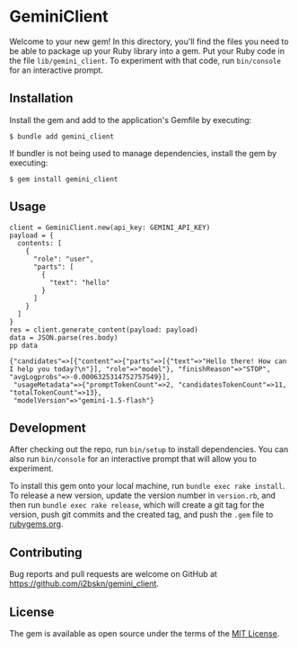 # GeminiClient

Welcome to your new gem! In this directory, you'll find the files you need to be able to package up your Ruby library into a gem. Put your Ruby code in the file `lib/gemini_client`. To experiment with that code, run `bin/console` for an interactive prompt.

## Installation

Install the gem and add to the application's Gemfile by executing:

    $ bundle add gemini_client

If bundler is not being used to manage dependencies, install the gem by executing:

    $ gem install gemini_client

## Usage

```
client = GeminiClient.new(api_key: GEMINI_API_KEY)
payload = {
  contents: [
    {
      "role": "user",
      "parts": [
        {
          "text": "hello"
        }
      ]
    }
  ]
}
res = client.generate_content(payload: payload)
data = JSON.parse(res.body)
pp data
```

```
{"candidates"=>[{"content"=>{"parts"=>[{"text"=>"Hello there! How can I help you today?\n"}], "role"=>"model"}, "finishReason"=>"STOP", "avgLogprobs"=>-0.0006325314752757549}],
 "usageMetadata"=>{"promptTokenCount"=>2, "candidatesTokenCount"=>11, "totalTokenCount"=>13},
 "modelVersion"=>"gemini-1.5-flash"}
```

## Development

After checking out the repo, run `bin/setup` to install dependencies. You can also run `bin/console` for an interactive prompt that will allow you to experiment.

To install this gem onto your local machine, run `bundle exec rake install`. To release a new version, update the version number in `version.rb`, and then run `bundle exec rake release`, which will create a git tag for the version, push git commits and the created tag, and push the `.gem` file to [rubygems.org](https://rubygems.org).

## Contributing

Bug reports and pull requests are welcome on GitHub at https://github.com/i2bskn/gemini_client.

## License

The gem is available as open source under the terms of the [MIT License](https://opensource.org/licenses/MIT).
